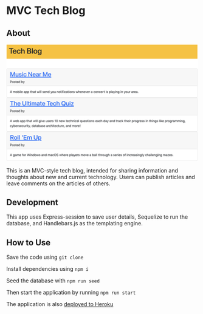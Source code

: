 # MVC Tech Blog

## About

![tech blog posts](public/tech-blog.png)

This is an MVC-style tech blog, intended for sharing information and thoughts about new and current technology. Users can publish articles and leave comments on the articles of others. 

## Development

This app uses Express-session to save user details, Sequelize to run the database, and Handlebars.js as the templating engine.  

## How to Use

Save the code using `git clone`

Install dependencies using `npm i`

Seed the database with `npm run seed`

Then start the application by running `npm run start`

The application is also [deployed to Heroku](https://secret-taiga-67264.herokuapp.com/)
